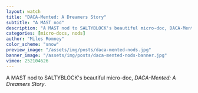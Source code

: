 ```yaml
---
layout: watch
title: "DACA-Mented: A Dreamers Story"
subtitle: "A MAST nod"
description: "A MAST nod to SALTYBLOCK's beautiful micro-doc, DACA-Mented: _A Dreamers Story_."
categories: [micro-docs, nods]
author: "Miles Romney"
color_scheme: "snow"
preview_image: "/assets/img/posts/daca-mented-nods.jpg"
banner_image: "/assets/img/posts/daca-mented-nods-banner.jpg"
vimeo: 252104626
---
```


A MAST nod to SALTYBLOCK's beautiful micro-doc, _DACA-Mented: A Dreamers Story_.
